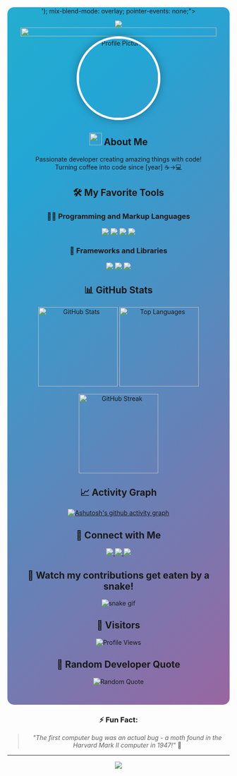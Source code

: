 <div align="center">

<!-- Animated Gradient Background -->
<div style="position: relative; overflow: hidden; border-radius: 15px; padding: 30px; background: linear-gradient(-45deg, #ee7752, #e73c7e, #23a6d5, #23d5ab); background-size: 400% 400%; animation: gradient 15s ease infinite;">

<!-- Water Paper Texture Overlay -->
<div style="position: absolute; top: 0; left: 0; width: 100%; height: 100%; background: url('data:image/svg+xml;utf8,<svg xmlns=\"http://www.w3.org/2000/svg\" width=\"100\" height=\"100\" viewBox=\"0 0 100 100\"><rect width=\"100\" height=\"100\" fill=\"white\" opacity=\"0.1\"/><path d=\"M0 50 Q 25 40, 50 50 T 100 50\" stroke=\"white\" stroke-width=\"2\" fill=\"none\" opacity=\"0.2\"/></svg>'); mix-blend-mode: overlay; pointer-events: none;"></div>

<!-- Profile Content -->
<img src="https://readme-typing-svg.herokuapp.com/?font=Righteous&size=35&center=true&vCenter=true&width=500&height=70&duration=4000&lines=Hi+There!+👋;+I'm+[Allal];+Welcome+to+my+Profile!;" />

<img src="https://i.imgur.com/dBaSKWF.gif" height="20" width="100%">

<!-- Profile Picture with Animation -->
<img src="https://avatars.githubusercontent.com/u/[your-user-id]?v=4" alt="Profile Picture" style="height: 180px; width: 180px; border-radius: 50%; border: 5px solid white; box-shadow: 0 0 20px rgba(0,0,0,0.3); animation: float 3s ease-in-out infinite;">

<h2>
  <img src="https://media.giphy.com/media/hvRJCLFzcasrR4ia7z/giphy.gif" width="28">
  About Me
</h2>

<p>
  Passionate developer creating amazing things with code!<br>
  Turning coffee into code since [year] ☕→💻
</p>

<!-- Tech Stack -->
<h2>🛠️ My Favorite Tools</h2>

<h3>👨‍💻 Programming and Markup Languages</h3>

<p>
  <img src="https://img.shields.io/badge/JavaScript-F7DF1E?style=for-the-badge&logo=javascript&logoColor=black">
  <img src="https://img.shields.io/badge/TypeScript-007ACC?style=for-the-badge&logo=typescript&logoColor=white">
  <img src="https://img.shields.io/badge/Python-3776AB?style=for-the-badge&logo=python&logoColor=white">
  <img src="https://img.shields.io/badge/Java-ED8B00?style=for-the-badge&logo=java&logoColor=white">
</p>

<h3>🧰 Frameworks and Libraries</h3>

<p>
  <img src="https://img.shields.io/badge/React-20232A?style=for-the-badge&logo=react&logoColor=61DAFB">
  <img src="https://img.shields.io/badge/Node.js-339933?style=for-the-badge&logo=nodedotjs&logoColor=white">
  <img src="https://img.shields.io/badge/Express.js-000000?style=for-the-badge&logo=express&logoColor=white">
</p>

<!-- GitHub Stats -->
<h2>📊 GitHub Stats</h2>

<p>
  <img src="https://github-readme-stats.vercel.app/api?username=[your-username]&show_icons=true&theme=radical" alt="GitHub Stats" style="height: 180px;">
  <img src="https://github-readme-stats.vercel.app/api/top-langs/?username=[your-username]&layout=compact&theme=radical" alt="Top Languages" style="height: 180px;">
</p>

<!-- Streak Stats -->
<p>
  <img src="https://github-readme-streak-stats.herokuapp.com/?user=[allalellali]&theme=radical" alt="GitHub Streak" style="height: 180px;">
</p>

<!-- Activity Graph -->
<h2>📈 Activity Graph</h2>

[![Ashutosh's github activity graph](https://github-readme-activity-graph.vercel.app/graph?username=[your-username]&bg_color=0d1117&color=ffffff&line=00b3ff&point=f9fafa&area=true&hide_border=true)](https://github.com/ashutosh00710/github-readme-activity-graph)

<!-- Contact -->
<h2>🤝 Connect with Me</h2>

<p>
  <a href="https://linkedin.com/in/[allalellali]">
    <img src="https://img.shields.io/badge/LinkedIn-0077B5?style=for-the-badge&logo=linkedin&logoColor=white">
  </a>
  <a href="mailto:[allalellali]">
    <img src="https://img.shields.io/badge/Gmail-D14836?style=for-the-badge&logo=gmail&logoColor=white">
  </a>
  <a href="https://twitter.com/[allalellali]">
    <img src="https://img.shields.io/badge/Twitter-1DA1F2?style=for-the-badge&logo=twitter&logoColor=white">
  </a>
</p>

<!-- Snake Animation -->
<h2>🐍 Watch my contributions get eaten by a snake!</h2>

![snake gif](https://github.com/[your-username]/[allalellali]/blob/output/github-contribution-grid-snake.gif)

<!-- Visitor Counter -->
<h2>👀 Visitors</h2>

<p>
  <img src="https://komarev.com/ghpvc/?username=[allalellali]&label=Profile%20views&color=0e75b6&style=flat" alt="Profile Views">
</p>

<!-- Quotes -->
<h2>💭 Random Developer Quote</h2>

<p>
  <img src="https://quotes-github-readme.vercel.app/api?type=horizontal&theme=radical" alt="Random Quote">
</p>

</div>

<!-- CSS Animations -->
<style>
  @keyframes gradient {
    0% { background-position: 0% 50%; }
    50% { background-position: 100% 50%; }
    100% { background-position: 0% 50%; }
  }
  
  @keyframes float {
    0% { transform: translatey(0px); }
    50% { transform: translatey(-10px); }
    100% { transform: translatey(0px); }
  }
  
  /* Water ripple effect on hover */
  .water-effect:hover {
    background: radial-gradient(circle, transparent 1%, rgba(255,255,255,0.1) 1%) center/15000%;
  }
  
  .water-effect:active {
    background-size: 100%;
    transition: background 0s;
  }
</style>

<!-- Footer -->
<div align="center">
  
  ### ⚡ **Fun Fact:** 
  > *"The first computer bug was an actual bug - a moth found in the Harvard Mark II computer in 1947!"* 🦋
  
  ---
  
  <img src="https://capsule-render.vercel.app/api?type=waving&color=gradient&height=100&section=footer"/>
  
</div>
